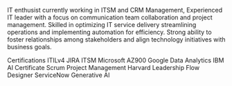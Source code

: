 IT enthusist currently working in ITSM and CRM Management, 
Experienced IT leader with a focus on communication team collaboration and project management.
Skilled in optimizing IT service delivery streamlining operations and implementing automation for efficiency. 
Strong ability to foster relationships among stakeholders and align technology initiatives with business goals.

Certifications
ITILv4
JIRA ITSM
Microsoft AZ900
Google Data Analytics
IBM AI Certificate
Scrum Project Management Harvard Leadership
Flow Designer ServiceNow Generative AI
